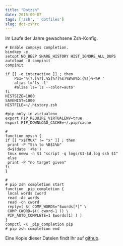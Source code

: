 ```yaml
---
title: "Dotzsh"
date: 2015-09-07
tags: ['zsh', ' dotfiles']
slug: dot-zshrc
---
```

Im Laufe der Jahre gewachsene Zsh-Konfig.

```
# Enable compsys completion.
bindkey -e
setopt NO_BEEP SHARE_HISTORY HIST_IGNORE_ALL_DUPS
autoload -U compinit
compinit

if [[ -o interactive ]] ; then
	PS1='%(?.[%?].%S[%?]%s)%B%m%b:{%!}%~%# '
	alias l='ls -l'
	#alias ls='ls --color=auto'
fi
HISTSIZE=1000
SAVEHIST=1000
HISTFILE=~/.history.zsh
	
#pip only in virtualenv	
export PIP_REQUIRE_VIRTUALENV=true
export PIP_DOWNLOAD_CACHE=~/.pip/cache

#
function myssh {
if [[ "x$TMUX" != "x" ]] ; then
 print -P "Ssh to %B$1%b"
 d=$(date '+%s')
 tmux neww -n $1 "script -q logs/$1-$d.log ssh $1"
 else
 print -P "no target given"
fi
}
	
#
# pip zsh completion start
function _pip_completion {
 local words cword
 read -Ac words
 read -cn cword
 reply=( $( COMP_WORDS="$words[*]" \
 COMP_CWORD=$(( cword-1 )) \
 PIP_AUTO_COMPLETE=1 $words[1] ) )
}
compctl -K _pip_completion pip
# pip zsh completion end
```
Eine Kopie dieser Dateien findt Ihr auf [github].

  [github]: https://github.com/xunzi/dotfiles.git
